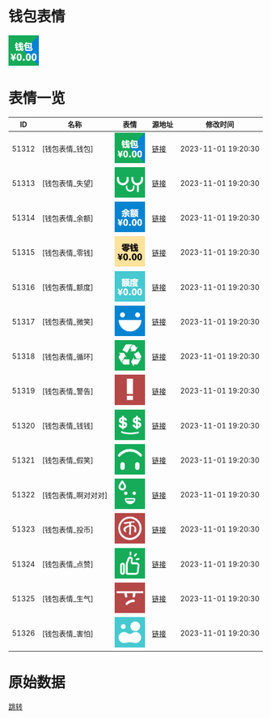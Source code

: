 # 钱包表情

<img src="./cover.png" height="60" alt="cover" />

# 表情一览

|ID|名称|表情|源地址|修改时间|
|----|----|----|----|----|
|51312|[钱包表情_钱包]|<img src="./pic/051312_%5B钱包表情_钱包%5D.png" height="60" alt="钱包"/>|[链接](https://i0.hdslb.com/bfs/garb/258703cc0d0733a5b986bcd4842e9c970cfe1ae9.png)|2023-11-01 19:20:30|
|51313|[钱包表情_失望]|<img src="./pic/051313_%5B钱包表情_失望%5D.png" height="60" alt="失望"/>|[链接](https://i0.hdslb.com/bfs/garb/1067980d5b14e0c500baeb29f48af43543eb00b8.png)|2023-11-01 19:20:30|
|51314|[钱包表情_余额]|<img src="./pic/051314_%5B钱包表情_余额%5D.png" height="60" alt="余额"/>|[链接](https://i0.hdslb.com/bfs/garb/612e3d67a83d7e6f9af4d8f4c97aa3137175d5c0.png)|2023-11-01 19:20:30|
|51315|[钱包表情_零钱]|<img src="./pic/051315_%5B钱包表情_零钱%5D.png" height="60" alt="零钱"/>|[链接](https://i0.hdslb.com/bfs/garb/fba69477f09561c815d320e29e90f8c8b89ba49a.png)|2023-11-01 19:20:30|
|51316|[钱包表情_额度]|<img src="./pic/051316_%5B钱包表情_额度%5D.png" height="60" alt="额度"/>|[链接](https://i0.hdslb.com/bfs/garb/ce44889ed0805bfa5827a2d8e6aef199aec9bed5.png)|2023-11-01 19:20:30|
|51317|[钱包表情_微笑]|<img src="./pic/051317_%5B钱包表情_微笑%5D.png" height="60" alt="微笑"/>|[链接](https://i0.hdslb.com/bfs/garb/be6c84ed6f90f95cfec5664d480245971397549f.png)|2023-11-01 19:20:30|
|51318|[钱包表情_循环]|<img src="./pic/051318_%5B钱包表情_循环%5D.png" height="60" alt="循环"/>|[链接](https://i0.hdslb.com/bfs/garb/f21d9a5c57916386b2b02008201f342572bcfec5.png)|2023-11-01 19:20:30|
|51319|[钱包表情_警告]|<img src="./pic/051319_%5B钱包表情_警告%5D.png" height="60" alt="警告"/>|[链接](https://i0.hdslb.com/bfs/garb/933bd71ab8cf1eb7906c4b6c28598dc49abae7bd.png)|2023-11-01 19:20:30|
|51320|[钱包表情_钱钱]|<img src="./pic/051320_%5B钱包表情_钱钱%5D.png" height="60" alt="钱钱"/>|[链接](https://i0.hdslb.com/bfs/garb/f67d2359adae401ccc6ed6dfdccef7122b0ee49b.png)|2023-11-01 19:20:30|
|51321|[钱包表情_假笑]|<img src="./pic/051321_%5B钱包表情_假笑%5D.png" height="60" alt="假笑"/>|[链接](https://i0.hdslb.com/bfs/garb/4e341a2eea07801b0a0ae7c506f35dd65a99660d.png)|2023-11-01 19:20:30|
|51322|[钱包表情_啊对对对]|<img src="./pic/051322_%5B钱包表情_啊对对对%5D.png" height="60" alt="啊对对对"/>|[链接](https://i0.hdslb.com/bfs/garb/e4283c47ca68a740011dd691a2eacbecae366022.png)|2023-11-01 19:20:30|
|51323|[钱包表情_投币]|<img src="./pic/051323_%5B钱包表情_投币%5D.png" height="60" alt="投币"/>|[链接](https://i0.hdslb.com/bfs/garb/a903f22203e51a65ec745b1a03086cff70234606.png)|2023-11-01 19:20:30|
|51324|[钱包表情_点赞]|<img src="./pic/051324_%5B钱包表情_点赞%5D.png" height="60" alt="点赞"/>|[链接](https://i0.hdslb.com/bfs/garb/605411ead1301cdd252fe61e7a63113f8b578bc5.png)|2023-11-01 19:20:30|
|51325|[钱包表情_生气]|<img src="./pic/051325_%5B钱包表情_生气%5D.png" height="60" alt="生气"/>|[链接](https://i0.hdslb.com/bfs/garb/1e52214f2786dab969252a03c12d392af6d90d47.png)|2023-11-01 19:20:30|
|51326|[钱包表情_害怕]|<img src="./pic/051326_%5B钱包表情_害怕%5D.png" height="60" alt="害怕"/>|[链接](https://i0.hdslb.com/bfs/garb/9b427ec5b4061b066af42da3d813b1ea331afa35.png)|2023-11-01 19:20:30|

# 原始数据

[跳转](./raw.json)


